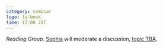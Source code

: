 ```yaml
---
category: seminar
logo: fa-book
time: 17:00 JST
---
```


*Reading Group.* [Sophia](https://peithous.github.io/) will moderate a discussion, [topic TBA](.).